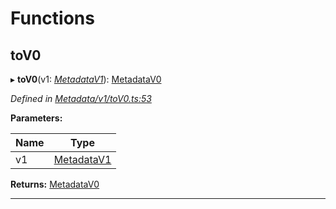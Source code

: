 

# Functions

<a id="tov0"></a>

##  toV0

▸ **toV0**(v1: *[MetadataV1](../classes/_metadata_v1_index_.metadatav1.md)*): [MetadataV0](../classes/_metadata_v0_index_.metadatav0.md)

*Defined in [Metadata/v1/toV0.ts:53](https://github.com/polkadot-js/api/blob/e798df9/packages/types/src/Metadata/v1/toV0.ts#L53)*

**Parameters:**

| Name | Type |
| ------ | ------ |
| v1 | [MetadataV1](../classes/_metadata_v1_index_.metadatav1.md) |

**Returns:** [MetadataV0](../classes/_metadata_v0_index_.metadatav0.md)

___

